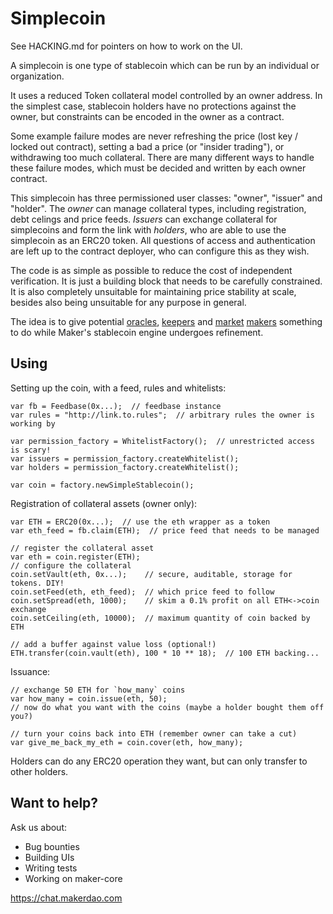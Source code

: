 Simplecoin
==========

See HACKING.md for pointers on how to work on the UI.

A simplecoin is one type of stablecoin which can be run by an
individual or organization.

It uses a reduced Token collateral model controlled by an owner address.
In the simplest case, stablecoin holders have no protections against
the owner, but constraints can be encoded in the owner as a contract.

Some example failure modes are never refreshing the price (lost key /
locked out contract), setting a bad a price (or "insider trading"), or
withdrawing too much collateral. There are many different ways to handle
these failure modes, which must be decided and written by each owner
contract.

This simplecoin has three permissioned user classes: "owner",
"issuer" and "holder". The *owner* can manage collateral types,
including registration, debt celings and price feeds. *Issuers* can
exchange collateral for simplecoins and form the link with *holders*,
who are able to use the simplecoin as an ERC20 token.  All questions
of access and authentication are left up to the contract deployer,
who can configure this as they wish.

The code is as simple as possible to reduce the cost of independent
verification. It is just a building block that needs to be carefully
constrained. It is also completely unsuitable for maintaining price
stability at scale, besides also being unsuitable for any purpose in
general.

The idea is to give potential [oracles], [keepers] and [market]
[makers] something to do while Maker's stablecoin engine undergoes
refinement.

[oracles]: http://feedbase.io
[keepers]: https://github.com/nexusdev/keeper
[market]: https://github.com/makerdao/maker-market
[makers]: https://github.com/makerdao/maker-market-matcher


Using
---


Setting up the coin, with a feed, rules and whitelists:

```
var fb = Feedbase(0x...);  // feedbase instance
var rules = "http://link.to.rules";  // arbitrary rules the owner is working by

var permission_factory = WhitelistFactory();  // unrestricted access is scary!
var issuers = permission_factory.createWhitelist();
var holders = permission_factory.createWhitelist();

var coin = factory.newSimpleStablecoin();
```

Registration of collateral assets (owner only):

```
var ETH = ERC20(0x...);  // use the eth wrapper as a token
var eth_feed = fb.claim(ETH);  // price feed that needs to be managed

// register the collateral asset
var eth = coin.register(ETH);
// configure the collateral
coin.setVault(eth, 0x...);    // secure, auditable, storage for tokens. DIY!
coin.setFeed(eth, eth_feed);  // which price feed to follow
coin.setSpread(eth, 1000);    // skim a 0.1% profit on all ETH<->coin exchange
coin.setCeiling(eth, 10000);  // maximum quantity of coin backed by ETH

// add a buffer against value loss (optional!)
ETH.transfer(coin.vault(eth), 100 * 10 ** 18);  // 100 ETH backing...
```

Issuance:

```
// exchange 50 ETH for `how_many` coins
var how_many = coin.issue(eth, 50);
// now do what you want with the coins (maybe a holder bought them off you?)

// turn your coins back into ETH (remember owner can take a cut)
var give_me_back_my_eth = coin.cover(eth, how_many);
```

Holders can do any ERC20 operation they want, but can only transfer
to other holders.

Want to help?
---

Ask us about:

* Bug bounties
* Building UIs
* Writing tests
* Working on maker-core

https://chat.makerdao.com
